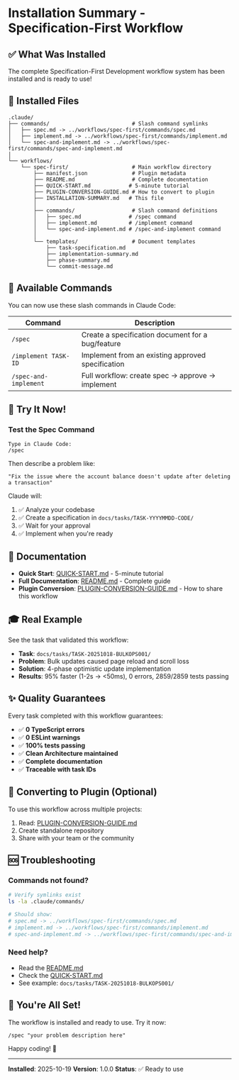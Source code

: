 # Installation Summary - Specification-First Workflow

## ✅ What Was Installed

The complete Specification-First Development workflow system has been installed and is ready to use!

## 📁 Installed Files

```
.claude/
├── commands/                          # Slash command symlinks
│   ├── spec.md -> ../workflows/spec-first/commands/spec.md
│   ├── implement.md -> ../workflows/spec-first/commands/implement.md
│   └── spec-and-implement.md -> ../workflows/spec-first/commands/spec-and-implement.md
│
└── workflows/
    └── spec-first/                    # Main workflow directory
        ├── manifest.json              # Plugin metadata
        ├── README.md                  # Complete documentation
        ├── QUICK-START.md            # 5-minute tutorial
        ├── PLUGIN-CONVERSION-GUIDE.md # How to convert to plugin
        ├── INSTALLATION-SUMMARY.md   # This file
        │
        ├── commands/                  # Slash command definitions
        │   ├── spec.md               # /spec command
        │   ├── implement.md          # /implement command
        │   └── spec-and-implement.md # /spec-and-implement command
        │
        └── templates/                 # Document templates
            ├── task-specification.md
            ├── implementation-summary.md
            ├── phase-summary.md
            └── commit-message.md
```

## 🎯 Available Commands

You can now use these slash commands in Claude Code:

| Command | Description |
|---------|-------------|
| `/spec` | Create a specification document for a bug/feature |
| `/implement TASK-ID` | Implement from an existing approved specification |
| `/spec-and-implement` | Full workflow: create spec → approve → implement |

## 🚀 Try It Now!

### Test the Spec Command

```
Type in Claude Code:
/spec
```

Then describe a problem like:
```
"Fix the issue where the account balance doesn't update after deleting a transaction"
```

Claude will:
1. ✅ Analyze your codebase
2. ✅ Create a specification in `docs/tasks/TASK-YYYYMMDD-CODE/`
3. ✅ Wait for your approval
4. ✅ Implement when you're ready

## 📖 Documentation

- **Quick Start**: [QUICK-START.md](./QUICK-START.md) - 5-minute tutorial
- **Full Documentation**: [README.md](./README.md) - Complete guide
- **Plugin Conversion**: [PLUGIN-CONVERSION-GUIDE.md](./PLUGIN-CONVERSION-GUIDE.md) - How to share this workflow

## 🎓 Real Example

See the task that validated this workflow:
- **Task**: `docs/tasks/TASK-20251018-BULKOPS001/`
- **Problem**: Bulk updates caused page reload and scroll loss
- **Solution**: 4-phase optimistic update implementation
- **Results**: 95% faster (1-2s → <50ms), 0 errors, 2859/2859 tests passing

## ✨ Quality Guarantees

Every task completed with this workflow guarantees:

- ✅ **0 TypeScript errors**
- ✅ **0 ESLint warnings**
- ✅ **100% tests passing**
- ✅ **Clean Architecture maintained**
- ✅ **Complete documentation**
- ✅ **Traceable with task IDs**

## 🔄 Converting to Plugin (Optional)

To use this workflow across multiple projects:

1. Read: [PLUGIN-CONVERSION-GUIDE.md](./PLUGIN-CONVERSION-GUIDE.md)
2. Create standalone repository
3. Share with your team or the community

## 🆘 Troubleshooting

### Commands not found?
```bash
# Verify symlinks exist
ls -la .claude/commands/

# Should show:
# spec.md -> ../workflows/spec-first/commands/spec.md
# implement.md -> ../workflows/spec-first/commands/implement.md
# spec-and-implement.md -> ../workflows/spec-first/commands/spec-and-implement.md
```

### Need help?
- Read the [README.md](./README.md)
- Check the [QUICK-START.md](./QUICK-START.md)
- See example: `docs/tasks/TASK-20251018-BULKOPS001/`

## 🎉 You're All Set!

The workflow is installed and ready to use. Try it now:

```
/spec "your problem description here"
```

Happy coding! 🚀

---

**Installed**: 2025-10-19
**Version**: 1.0.0
**Status**: ✅ Ready to use
